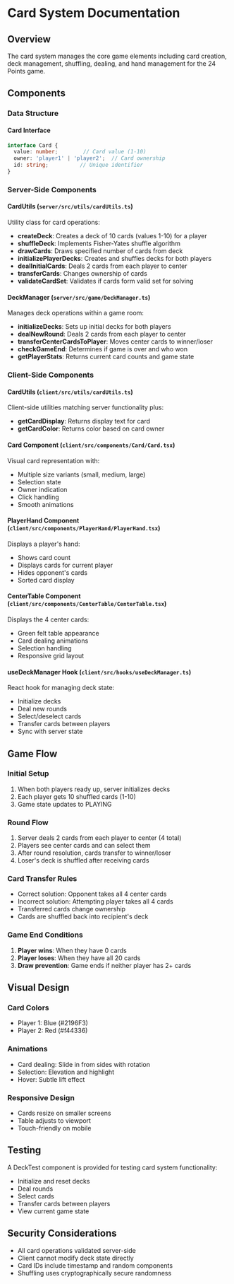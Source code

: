 # Card System Documentation

## Overview
The card system manages the core game elements including card creation, deck management, shuffling, dealing, and hand management for the 24 Points game.

## Components

### Data Structure

#### Card Interface
```typescript
interface Card {
  value: number;        // Card value (1-10)
  owner: 'player1' | 'player2';  // Card ownership
  id: string;          // Unique identifier
}
```

### Server-Side Components

#### CardUtils (`server/src/utils/cardUtils.ts`)
Utility class for card operations:
- **createDeck**: Creates a deck of 10 cards (values 1-10) for a player
- **shuffleDeck**: Implements Fisher-Yates shuffle algorithm
- **drawCards**: Draws specified number of cards from deck
- **initializePlayerDecks**: Creates and shuffles decks for both players
- **dealInitialCards**: Deals 2 cards from each player to center
- **transferCards**: Changes ownership of cards
- **validateCardSet**: Validates if cards form valid set for solving

#### DeckManager (`server/src/game/DeckManager.ts`)
Manages deck operations within a game room:
- **initializeDecks**: Sets up initial decks for both players
- **dealNewRound**: Deals 2 cards from each player to center
- **transferCenterCardsToPlayer**: Moves center cards to winner/loser
- **checkGameEnd**: Determines if game is over and who won
- **getPlayerStats**: Returns current card counts and game state

### Client-Side Components

#### CardUtils (`client/src/utils/cardUtils.ts`)
Client-side utilities matching server functionality plus:
- **getCardDisplay**: Returns display text for card
- **getCardColor**: Returns color based on card owner

#### Card Component (`client/src/components/Card/Card.tsx`)
Visual card representation with:
- Multiple size variants (small, medium, large)
- Selection state
- Owner indication
- Click handling
- Smooth animations

#### PlayerHand Component (`client/src/components/PlayerHand/PlayerHand.tsx`)
Displays a player's hand:
- Shows card count
- Displays cards for current player
- Hides opponent's cards
- Sorted card display

#### CenterTable Component (`client/src/components/CenterTable/CenterTable.tsx`)
Displays the 4 center cards:
- Green felt table appearance
- Card dealing animations
- Selection handling
- Responsive grid layout

#### useDeckManager Hook (`client/src/hooks/useDeckManager.ts`)
React hook for managing deck state:
- Initialize decks
- Deal new rounds
- Select/deselect cards
- Transfer cards between players
- Sync with server state

## Game Flow

### Initial Setup
1. When both players ready up, server initializes decks
2. Each player gets 10 shuffled cards (1-10)
3. Game state updates to PLAYING

### Round Flow
1. Server deals 2 cards from each player to center (4 total)
2. Players see center cards and can select them
3. After round resolution, cards transfer to winner/loser
4. Loser's deck is shuffled after receiving cards

### Card Transfer Rules
- Correct solution: Opponent takes all 4 center cards
- Incorrect solution: Attempting player takes all 4 cards
- Transferred cards change ownership
- Cards are shuffled back into recipient's deck

### Game End Conditions
1. **Player wins**: When they have 0 cards
2. **Player loses**: When they have all 20 cards
3. **Draw prevention**: Game ends if neither player has 2+ cards

## Visual Design

### Card Colors
- Player 1: Blue (#2196F3)
- Player 2: Red (#f44336)

### Animations
- Card dealing: Slide in from sides with rotation
- Selection: Elevation and highlight
- Hover: Subtle lift effect

### Responsive Design
- Cards resize on smaller screens
- Table adjusts to viewport
- Touch-friendly on mobile

## Testing
A DeckTest component is provided for testing card system functionality:
- Initialize and reset decks
- Deal rounds
- Select cards
- Transfer cards between players
- View current game state

## Security Considerations
- All card operations validated server-side
- Client cannot modify deck state directly
- Card IDs include timestamp and random components
- Shuffling uses cryptographically secure randomness